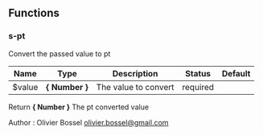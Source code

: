 ## Functions


### s-pt

Convert the passed value to pt



Name  |  Type  |  Description  |  Status  |  Default
------------  |  ------------  |  ------------  |  ------------  |  ------------
$value  |  **{ Number }**  |  The value to convert  |  required  |

Return **{ Number }** The pt converted value

Author : Olivier Bossel <olivier.bossel@gmail.com>